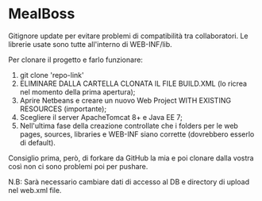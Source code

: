 # MealBoss

Gitignore update per evitare problemi di compatibilità tra collaboratori.
Le librerie usate sono tutte all'interno di WEB-INF/lib.

Per clonare il progetto e farlo funzionare:
1) git clone 'repo-link'
2) ELIMINARE DALLA CARTELLA CLONATA IL FILE BUILD.XML (lo ricrea nel momento della prima apertura);
3) Aprire Netbeans e creare un nuovo Web Project WITH EXISTING RESOURCES (importante);
4) Scegliere il server ApacheTomcat 8+ e Java EE 7;
5) Nell'ultima fase della creazione controllate che i folders per le web pages, sources, libraries e WEB-INF siano corrette (dovrebbero esserlo di default).

Consiglio prima, però, di forkare da GitHub la mia e poi clonare dalla vostra così non ci sono problemi poi per pushare.

N.B: Sarà necessario cambiare dati di accesso al DB e directory di upload nel web.xml file.
